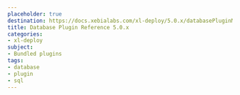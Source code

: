 ```yaml
---
placeholder: true
destination: https://docs.xebialabs.com/xl-deploy/5.0.x/databasePluginManual.html
title: Database Plugin Reference 5.0.x
categories: 
- xl-deploy
subject:
- Bundled plugins
tags:
- database
- plugin
- sql
---
```


